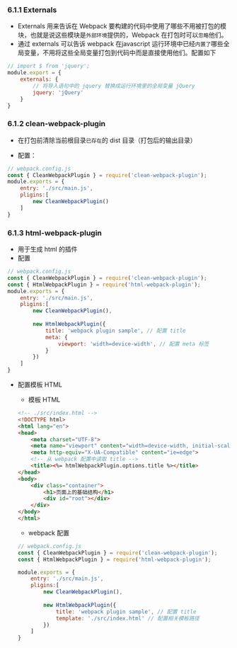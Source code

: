 ### 6.1.1 Externals
- Externals 用来告诉在 Webpack 要构建的代码中使用了哪些不用被打包的模块，也就是说这些模块是`外部环境`提供的，Webpack 在打包时可以`忽略`他们。
- 通过 externals 可以告诉 webpack 在javascript 运行环境中已经`内置了`哪些全局变量，不用将这些全局变量打包到代码中而是直接使用他们。配置如下

```js
// import $ from 'jquery';
module.export = {
    externals: {
        // 将导入语句中的 jquery 替换成运行环境里的全局变量 jQuery
        jquery: 'jQuery'
    }
}
```

### 6.1.2 clean-webpack-plugin
- 在打包前清除当前根目录`已存在`的 dist 目录（打包后的输出目录）

- 配置：
```js
// webpack.config.js
const { CleanWebpackPlugin } = require('clean-webpack-plugin');
module.exports = {
    entry: './src/main.js',
    pligins:[
        new CleanWebpackPlugin()
    ]
}
```

### 6.1.3 html-webpack-plugin
- 用于生成 html 的插件
- 配置
```js
// webpack.config.js
const { CleanWebpackPlugin } = require('clean-webpack-plugin');
const { HtmlWebpackPlugin } = require('html-webpack-plugin');
module.exports = {
    entry: './src/main.js',
    pligins:[
        new CleanWebpackPlugin(),
        
        new HtmlWebpackPlugin({
            title: 'webpack plugin sample', // 配置 title
            meta: {
                viewport: 'width=device-width', // 配置 meta 标签
            }
        })
    ]
}
```

- 配置模板 HTML
    - 模板 HTML 
    ```html
    <!-- ./src/index.html -->
    <!DOCTYPE html>
    <html lang="en">
    <head>
        <meta charset="UTF-8">
        <meta name="viewport" content="width=device-width, initial-scale=1.0">
        <meta http-equiv="X-UA-Compatible" content="ie=edge">
        <!-- 从 webpack 配置中读取 title -->
        <title><%= htmlWebpackPlugin.options.title %></title>
    </head>
    <body>
        <div class="container">
            <h1>页面上的基础结构</h1>
            <div id="root"></div>
        </div>
    </body>
    </html>
    ```
    - webpack 配置
    
    ```js
    // webpack.config.js
    const { CleanWebpackPlugin } = require('clean-webpack-plugin');
    const { HtmlWebpackPlugin } = require('html-webpack-plugin');
    
    module.exports = {
        entry: './src/main.js',
        pligins:[
            new CleanWebpackPlugin(),
            
            new HtmlWebpackPlugin({
                title: 'webpack plugin sample', // 配置 title
                template: './src/index.html' // 配置相关模板路径
            })
        ]
    }
    ```
